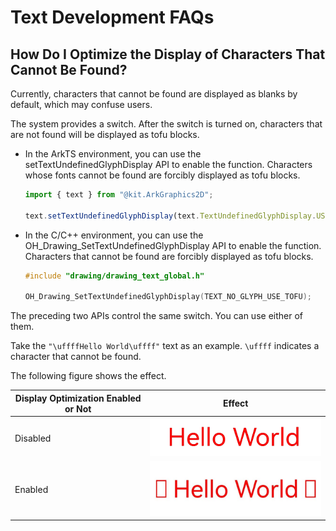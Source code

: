 # Text Development FAQs

<!--Kit: ArkGraphics 2D-->
<!--Subsystem: Graphics-->
<!--Owner: @oh_wangxk; @gmiao522; @Lem0nC-->
<!--Designer: @liumingxiang-->
<!--Tester: @yhl0101-->
<!--Adviser: @ge-yafang-->

## How Do I Optimize the Display of Characters That Cannot Be Found?

Currently, characters that cannot be found are displayed as blanks by default, which may confuse users.

The system provides a switch. After the switch is turned on, characters that are not found will be displayed as tofu blocks.

- In the ArkTS environment, you can use the setTextUndefinedGlyphDisplay API to enable the function. Characters whose fonts cannot be found are forcibly displayed as tofu blocks.

  ```ts
  import { text } from "@kit.ArkGraphics2D";

  text.setTextUndefinedGlyphDisplay(text.TextUndefinedGlyphDisplay.USE_TOFU);
  ```

  

- In the C/C++ environment, you can use the OH_Drawing_SetTextUndefinedGlyphDisplay API to enable the function. Characters that cannot be found are forcibly displayed as tofu blocks.

  ```c
  #include "drawing/drawing_text_global.h"

  OH_Drawing_SetTextUndefinedGlyphDisplay(TEXT_NO_GLYPH_USE_TOFU);
  ```


The preceding two APIs control the same switch. You can use either of them.

Take the `"\uffffHello World\uffff"` text as an example. `\uffff` indicates a character that cannot be found.

The following figure shows the effect.

| Display Optimization Enabled or Not| Effect                                                    |
| ---------------- | ------------------------------------------------------------ |
| Disabled          | ![image_undefined_off_ts](figures/image_undefined_off_ts.png)|
| Enabled            | ![image_undefined_on_ts](figures/image_undefined_on_ts.png)|
